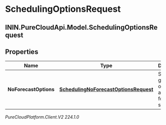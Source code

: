 # SchedulingOptionsRequest

## ININ.PureCloudApi.Model.SchedulingOptionsRequest

## Properties

|Name | Type | Description | Notes|
|------------ | ------------- | ------------- | -------------|
| **NoForecastOptions** | [**SchedulingNoForecastOptionsRequest**](SchedulingNoForecastOptionsRequest) | Schedule generation options to apply if no forecast is supplied | [optional] |



_PureCloudPlatform.Client.V2 224.1.0_
